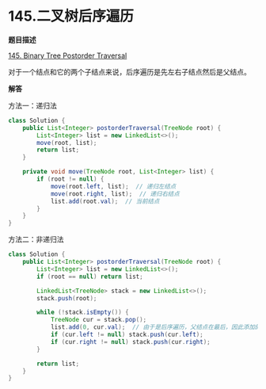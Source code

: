 # 145.二叉树后序遍历

**题目描述**

[145. Binary Tree Postorder Traversal](https://leetcode.com/problems/binary-tree-postorder-traversal/)

对于一个结点和它的两个子结点来说，后序遍历是先左右子结点然后是父结点。

**解答**

方法一：递归法

```java
class Solution {
    public List<Integer> postorderTraversal(TreeNode root) {
        List<Integer> list = new LinkedList<>();
        move(root, list);
        return list;
    }

    private void move(TreeNode root, List<Integer> list) {
        if (root != null) {
            move(root.left, list);  // 递归左结点
            move(root.right, list);  // 递归右结点
            list.add(root.val);  // 当前结点
        }
    }
}
```

方法二：非递归法

```java
class Solution {
    public List<Integer> postorderTraversal(TreeNode root) {
        List<Integer> list = new LinkedList<>();
        if (root == null) return list;

        LinkedList<TreeNode> stack = new LinkedList<>();
        stack.push(root);

        while (!stack.isEmpty()) {
            TreeNode cur = stack.pop();
            list.add(0, cur.val);  // 由于是后序遍历，父结点在最后，因此添加的时候都要往头上添加
            if (cur.left != null) stack.push(cur.left);
            if (cur.right != null) stack.push(cur.right);
        }

        return list;
    }
}
```